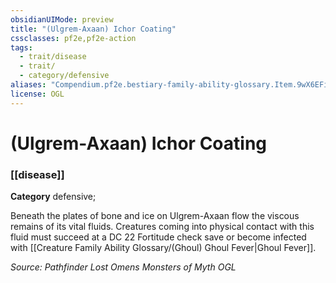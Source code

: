 ```yaml
---
obsidianUIMode: preview
title: "(Ulgrem-Axaan) Ichor Coating"
cssclasses: pf2e,pf2e-action
tags:
  - trait/disease
  - trait/
  - category/defensive
aliases: "Compendium.pf2e.bestiary-family-ability-glossary.Item.9wX6EFimVFYFZjD7"
license: OGL
---
```

# (Ulgrem-Axaan) Ichor Coating

### [[disease]]

**Category** defensive; 




Beneath the plates of bone and ice on Ulgrem-Axaan flow the viscous remains of its vital fluids. Creatures coming into physical contact with this fluid must succeed at a DC 22 Fortitude check save or become infected with [[Creature Family Ability Glossary/(Ghoul) Ghoul Fever|Ghoul Fever]].

*Source: Pathfinder Lost Omens Monsters of Myth*
*OGL*